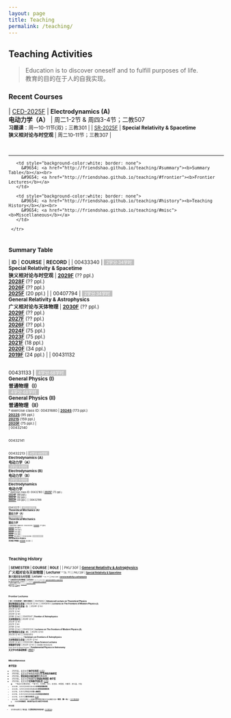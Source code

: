 ```yaml
---
layout: page
title: Teaching
permalink: /teaching/
---
```


<style>
table {
  font-family: arial, sans-serif;
  border-collapse: collapse;
  width: 100%;
}

td, th {
  border: 1px solid #dddddd;
  text-align: left;
  padding: 8px;
}

tr:nth-child(odd) {
  background-color: #dddddd;
}
</style>

<!---------------------------------------------------------------->

<script type="text/x-mathjax-config">

  MathJax.Hub.Config({
    tex2jax: {
      inlineMath: [ ['$','$'] ],
      processEscapes: true
    }
  });
</script>

<!---------------------------------------------------------------->

<script type="text/javascript"
  src="https://cdn.mathjax.org/mathjax/latest/MathJax.js?config=TeX-AMS-MML_HTMLorMML">
  </script>

<!---------------------------------------------------------------->

## <b>Teaching Activities</b>

> Education is to discover oneself and to fulfill purposes of life. <br>
> 教育的目的在于人的自我实现。

<a name="recent"></a>

### **Recent Courses**

<!-- | [GRA-2026F](gr26) | **General Relativity & Astrophysics**<br>**广义相对论与天体物理** | 周二10-11节，地点待定 |
| [TM-2026S](tm26) | **Theoretical Mechanics**<br>**理论力学** | 周一1-2节(单) & 周三7-8节；地点待定<br><small>**习题课**：周一1-2节(双)；地点待定 |  -->

| [CED-2025F](ced25) | **Electrodynamics (A)**<br>**电动力学（A）** | 周二1-2节 & 周四3-4节；二教507<br><small>**习题课**：周一10-11节(双)；三教301 | 
| [SR-2025F](sr25) | **Special Relativity & Spacetime**<br>**狭义相对论与时空观** | 周二10-11节；三教307 | 

<!-- 
| [TM-2025F](tm25) | **Theoretical Mechanics**<br>**理论力学** | 周二5-6节 & 周四7-8节；理教410<br><small>**习题课**: 周三10-11节(双)；理教201 |
| [GRA-2027F](gr27) | **General Relativity & Astrophysics**<br>**广义相对论与天体物理** | 周二10-11节，地点待定 |
-->

<br>

---

<p></p>

<table style="border-collapse: collapse; border: none;">
     <tr>

       <td style="background-color:white; border: none">
         &#9654; <a href="http://friendshao.github.io/teaching/#summary"><b>Summary Table</b></a><br>
         &#9654; <a href="http://friendshao.github.io/teaching/#frontier"><b>Frontier Lectures</b></a>
       </td>
 
       <td style="background-color:white; border: none">            
         &#9654; <a href="http://friendshao.github.io/teaching/#history"><b>Teaching History</b></a><br>
         &#9654; <a href="http://friendshao.github.io/teaching/#misc"><b>Miscellaneous</b></a>
       </td>

     </tr>
</table>

<p></p>

<a name="summary"></a>

### **Summary Table**

| **ID** | **COURSE** | **RECORD** |
| 00433340 | <span style="background-color:#C0C0C0"><small><font color="white">&nbsp; 2学分·34学时 &nbsp;</font></small></span><br>**Special Relativity & Spacetime**<br>**狭义相对论与时空观** | [**2029F**](sr29) (?? ppl.)<br>[**2028F**](sr28) (?? ppl.)<br>[**2026F**](sr26) (?? ppl.)<br>[**2025F**](sr25) (20 ppl.) | 
| 00407794 | <span style="background-color:#C0C0C0"><small><font color="white">&nbsp; 2学分·34学时 &nbsp;</font></small></span><br>**General Relativity & Astrophysics**<br>**广义相对论与天体物理** | [**2030F**](gr30) (?? ppl.)<br>[**2029F**](gr29) (?? ppl.)<br>[**2027F**](gr27) (?? ppl.)<br>[**2026F**](gr26) (?? ppl.)<br>[**2024F**](gr24) (75 ppl.)<br>[**2023F**](gr23) (75 ppl.)<br>[**2021F**](gr21) (18 ppl.)<br>[**2020F**](gr20) (34 ppl.)<br>[**2019F**](gr19) (24 ppl.) | 
| 00431132<br><br><br>00431133 | <span style="background-color:#C0C0C0"><small><font color="white">&nbsp; 4学分·68学时 &nbsp;</font></small></span><br>**General Physics (I)**<br>**普通物理（I）**<br><span style="background-color:#C0C0C0"><small><font color="white">&nbsp; 4学分·68学时 &nbsp;</font></small></span><br>**General Physics (II)**<br>**普通物理（II）**<br><small><small> * exercise class ID: 00431680 | [**2024S**](phy24) (173 ppl.)<br>[**2022S**](phy22) (95 ppl.)<br>[**2021S**](phy21) (159 ppl.)<br>[**2020F**](phy20) (75 ppl.) |  
| 00432140<br><br><br>00432141<br><br><br>00432213 | <span style="background-color:#C0C0C0"><small><font color="white">&nbsp; 4学分·68学时 &nbsp;</font></small></span><br>**Electrodynamics (A)**<br>**电动力学（A）**<br><span style="background-color:#C0C0C0"><small><font color="white">&nbsp; 3学分·51学时 &nbsp;</font></small></span><br>**Electrodynamics (B)**<br>**电动力学（B）**<br><span style="background-color:#C0C0C0"><small><font color="white">&nbsp; 3学分·51学时 &nbsp;</font></small></span><br>**Electrodynamics**<br>**电动力学**<br><small><small> * exercise class ID: 00432160 | [**2025F**](ced25) (73 ppl.)<br>[**2024F**](ced24) (88 ppl.)<br>[**2023F**](ced23) (92 ppl.)<br>[**2022F**](ced22) (30 ppl.) | 
| 00432198<br><br><br>00432211 | <span style="background-color:#C0C0C0"><small><font color="white">&nbsp; 4学分·68学时 &nbsp;</font></small></span><br>**Theoretical Mechanics (A)**<br>**理论力学（A）**<br><span style="background-color:#C0C0C0"><small><font color="white">&nbsp; 3学分·51学时 &nbsp;</font></small></span><br>**Theoretical Mechanics**<br>**理论力学**<br><small><small> * exercise class ID: 00432205 | [**2026S**](tm26) (?? ppl.)<br>[**2025S**](tm25a) (68 ppl.)<br>[**2024S**](tm24) (100 ppl.)<br>[**2022F**](thmech22) (101 ppl.)<br>[**2021F**](thmech21) (105 ppl.)<br>[**2019F**](thmech19) (96 ppl.) | 
| 00432296 | <span style="background-color:#C0C0C0"><small><font color="white">&nbsp; 2学分·34学时 &nbsp;</font></small></span><br>**Astroparticle Physics**<br>**天体粒子物理** | [**2022S**](astroparticle22) (8 ppl.) | 

<!-- | **累计** | **独立<small><font color="gray">（协同）</font></small>授课18<small><font color="gray">（1）</font></small>门次** |  **1348人次** | -->

<!-- 
| 00415692 | <span style="background-color:#C0C0C0"><small><font color="white">&nbsp; 4学分·68学时 &nbsp;</font></small></span><br>**General Relativity**<br>**广义相对论** | [**202X**](TBA) (?? ppl.)  | 
| 00432001 | <span style="background-color:#C0C0C0"><small><font color="white">&nbsp; 4学分·68学时 &nbsp;</font></small></span><br>**Fundamentals of Theoretical Physics (I)**<br>**理论物理基础（I）**<br><small><small> * exercise class ID: 00432011 | [**202X**](tp25) (?? ppl.) |  
-->

<br>
<p></p>

<a name="history"></a>

### **Teaching History**

<!-- | PKU'27F | [**General Relativity & Astrophysics**](gr27)<br>**广义相对论与天体物理** | **Lecturer** <small><small> * TA: ?? |
| PKU'26F | [**General Relativity & Astrophysics**](gr26)<br>**广义相对论与天体物理** | **Lecturer** <small><small> * TA: ?? |
| PKU'26S | [**Special Relativity & Spacetime**](sr26)<br>**狭义相对论与时空观** | **Lecturer** <small><small> * TA: ?? | -->

| **SEMESTER** | **COURSE** | **ROLE** | 
| PKU'30F | [**General Relativity & Astrophysics**](gr30)<br>**广义相对论与天体物理** | **Lecturer** <small><small> * TA: ?? |
| PKU'29F | [**Special Relativity & Spacetime**](sr29)<br>**狭义相对论与时空观** | **Lecturer** <small><small> * TA: ?? |
| PKU'29F | [**General Relativity & Astrophysics**](gr29)<br>**广义相对论与天体物理** | **Lecturer** <small><small> * TA: ?? |
| PKU'28F | [**Special Relativity & Spacetime**](sr28)<br>**狭义相对论与时空观** | **Lecturer** <small><small> * TA: ?? |
| PKU'27F | [**General Relativity & Astrophysics**](gr27)<br>**广义相对论与天体物理** | **Lecturer** <small><small> * TA: ?? |
| PKU'26F | [**General Relativity & Astrophysics**](gr26)<br>**广义相对论与天体物理** | **Lecturer** <small><small> * TA: ?? |
| PKU'26F | [**Special Relativity & Spacetime**](sr26)<br>**狭义相对论与时空观** | **Lecturer** <small><small> * TA: ?? |
| PKU'26S | [**Theoretical Mechanics**](tm26)<br>**理论力学** | **Lecturer** <small><small> * TAs: Zexin Hu & Ze Zhang |
| PKU'25F | [**Special Relativity & Spacetime**](sr25)<br>**狭义相对论与时空观** | **Lecturer** <small><small> * TA: Ze Zhang |
| PKU'25F | [**Electrodynamics (A)**](ced25)<br>**电动力学（A）** | **Lecturer** <small><small> * TAs: Shunshun Cao & Yacheng Kang |
| PKU'25S | [**Theoretical Mechanics (A)**](tm25a)<br>**理论力学（A）** | **Lecturer** <small><small> * TAs: Ziming Wang & Peixiang Ji |
| PKU'24F | [**Electrodynamics (A)**](ced24)<br>**电动力学（A）** | **Lecturer** <small><small> * TAs: Yiming Dong & Huapeng Gu |
| PKU'24F | [**General Relativity & Astrophysics**](gr24)<br>**广义相对论与天体物理** | **Lecturer** <small><small> * TA: Hanlin Song |
| PKU'24S | [**Theoretical Mechanics (A)**](tm24)<br>**理论力学（A）** | **Lecturer** <small><small> * TAs: Yacheng Kang & Fangcheng Wang |
| PKU'24S | [**General Physics (I)**](phy24)<br>**普通物理（I）** | **Lecturer** <small><small> * TAs: Peixiang Ji & Zexin Hu & Jierui Hu |
| AYEP'23 | [**Fundamental Physics in Astronomy**](https://pkutalent.learnworlds.com/course/astronomy)<br>**天文学中的基础物理** | **Lecturer** <small><small> * Asian Youth Exchange Program |
| PKU'23F | [**Electrodynamics (A)**](ced23)<br>**电动力学（A）** | **Lecturer** <small><small> * TAs: Zexin Hu & Hanlin Song |
| PKU'23F | [**General Relativity & Astrophysics**](gr23)<br>**广义相对论与天体物理** | **Lecturer** <small><small> * TA: Peixiang Ji |
| PKU'22F | [**Electrodynamics (B)**](ced22)<br>**电动力学（B）** | **Lecturer** <small><small> * TA: Yong Gao |
| PKU'22F | [**Theoretical Mechanics (A)**](thmech22)<br>**理论力学（A）** | **Lecturer** <small><small> * TAs: Muxin Liu & Hanlin Song |
| PKU'22S | [**General Physics (I)**](phy22)<br>**普通物理（I）** | **Lecturer** <small><small> * TAs: Ping He & Zipu Fan |
| PKU'22S | [**Astroparticle Physics**](astroparticle22)<br>**天体粒子物理** | **co-Lecturer** <small><small><br><i>with</i> Profs. B.-Q. Ma, R.-X. Xu, B. Chen, Z. Li, J. Liu |
| PKU'21F | [**Theoretical Mechanics (A)**](thmech21)<br>**理论力学（A）** | **Lecturer** <small><small> * TAs: Hongbo Li & Hulin Li |
| PKU'21F | [**General Relativity & Astrophysics**](gr21)<br>**广义相对论与天体物理** | **Lecturer** <small><small> * TA: Zihang Wang |
| PKU'21S | [**General Physics (I)**](phy21)<br>**普通物理（I）** | **Lecturer** <small><small> * TAs: Yong Gao & Zhongfu Zhang |
| PKU'20F | [**General Physics (II)**](phy20)<br>**普通物理（II）** | **Lecturer** <small><small> * TAs: Chang Liu & Lei Geng |
| PKU'20F | [**General Relativity & Astrophysics**](gr20)<br>**广义相对论与天体物理** | **Lecturer** <small><small> * TA: Tai Zhou |
| PKU'19F | [**Theoretical Mechanics (A)**](thmech19)<br>**理论力学（A）** | **Lecturer** <small><small> * TAs: Chang Liu & Yong Gao |
| PKU'19F | [**General Relativity & Astrophysics**](gr19)<br>**广义相对论与天体物理** | **Lecturer** <small><small> * TA: Xionghui Cao |
| PKU'13F | [**Quantum Statistical Physics**](qsp2013)<br>**量子统计物理** | **TA** <small><small> * Lectured by Prof. Ryuichi Shindou |
| PKU'10F | **What is Science?**<br>**科学是什么** | **TA** <small><small> * Lectured by Profs. Yi Rao & Guosheng Wu |
| PKU'10S | **Probability Theory and Statistics**<br>**概率统计** | **TA** <small><small> * Lectured by Prof. Zhenxi Dong |
| PKU'09F | **Linear Algebra**<br>**线性代数** | **TA** <small><small> * Lectured by Prof. Maoying Tian <br> ** <b> Excellent Teaching Assistant</b> Award |

<br>
<p></p>

<a name="frontier"></a>

### **Frontier Lectures**

| **ID** | **COURSE** | **RECORD** |
| 00415662 | **Advanced Lecture on Theoretical Physics**<br>**理论物理前沿讲座** | 2023S (2 hr) | 
| 00430151 | **Lectures on The Frontiers of Modern Physics (Ⅰ)**<br>**现代物理前沿讲座（I）** | 2024F (2 hr)<br>2023F (2 hr)<br>2021F (2 hr)<br>2020F (2 hr)<br>2018F (2 hr) | 
| 00431547 | **Frontier of Astrophysics**<br>**天体物理前沿** | 2024F (2 hr)<br>2023F (2 hr)<br>2021F (1 hr)<br>2019F (2 hr)<br>2019S (2 hr) | 
| 00432224 | **Lectures on The Frontiers of Modern Physics (ⅠI)**<br>**现代物理前沿讲座（II）** | 2024S (2 hr)<br>2023S (2 hr) | 
| 00920012<br><font color="gray"><small><small> * Tsinghua University</small></small></font> | **Seminars on Frontiers of Astrophysics**<br>**天体物理前沿讲座** | 2021F (2 hr)<br>2020F (2 hr) |
| 01035390 | **Boya Science Lectures**<br>**博雅理学讲堂** | 2022F (2 hr) | 
| <small>亚洲青少年交流计划<br><small>Asian Youth Exchange Program</small></small> | **Fundamental Physics in Astronomy**<br>**天文学中的基础物理** | [**2023**](https://pkutalent.learnworlds.com/course/astronomy) |

<br>
<p></p>

<a name="misc"></a>

### **Miscellaneous**

#### 教学奖励

- 2025年，北京大学**教学优秀奖** [[公告](https://portal.pku.edu.cn/portal2017/#/schoolNoticeDetail/450643)]
- 2023年，北京大学本科生科研训练**优秀指导教师奖**
- 2023年，**䇹政基金卓越贡献奖**优秀导师
- 2023年，北京大学物理学院**钟盛标物理奖-教学奖**
- 2023年，北京大学**优秀教学团队奖** [[公告](https://portal.pku.edu.cn/portal2017/#/schoolNoticeDetail/424853)]
  - <small>**电动力学教学团队：**朱守华、刘克新、刘川、彭良友、宋慧超、刘雄军、邵立晶、刘佳
- 2023年，北京大学本科毕业论文**优秀指导教师奖**
- 2022年，北京大学本科生科研训练**优秀指导教师奖**
- 2021年，北京大学物理学院**育人奉献奖**
- 2021年，北京大学本科生科研训练**优秀指导教师奖**
- 2021年，北京大学**教学优秀奖** [[公告](https://portal.pku.edu.cn/portal2017/#/schoolNoticeDetail/393840)]
- 2020年，北京大学第二十届青年教师教学基本功比赛理工类**一等奖（第一名）** [[北大新闻网](https://news.pku.edu.cn/xwzh/0f1e21b1407d4b8c8e96903a5adcddd4.htm)]
  - <small>并获得**优秀教案奖**、**最佳教学演示奖**和**最受学生欢迎奖**

####  相关报道

- 青年教师谈教学之“**邵立晶：打造攀登物理世界的阶梯**” [[北大教务部](https://mp.weixin.qq.com/s/c2FjHwyffPuv93Eu6cMNEw)]
